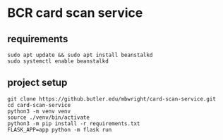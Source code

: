# BCR card scan service

## requirements

```
sudo apt update && sudo apt install beanstalkd
sudo systemctl enable beanstalkd
```

## project setup

```
git clone https://github.butler.edu/mbwright/card-scan-service.git
cd card-scan-service
python3 -m venv venv
source ./venv/bin/activate
python3 -m pip install -r requirements.txt
FLASK_APP=app python -m flask run
```

